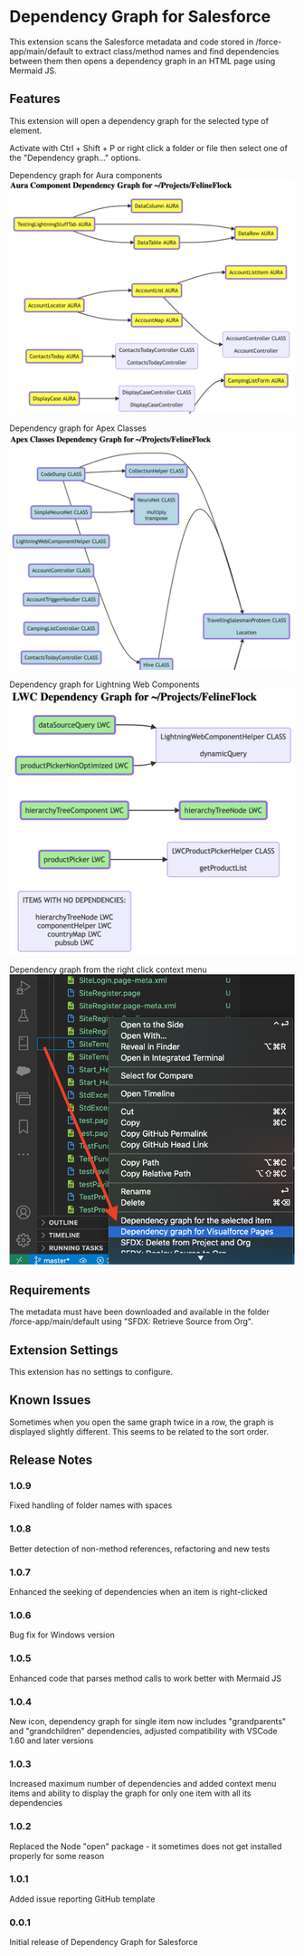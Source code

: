 # Dependency Graph for Salesforce

This extension scans the Salesforce metadata and code stored in /force-app/main/default to extract class/method names and find dependencies between them then opens a dependency graph in an HTML page using Mermaid JS.

## Features

This extension will open a dependency graph for the selected type of element.

Activate with Ctrl + Shift + P or right click a folder or file then select one of the "Dependency graph..." options.

Dependency graph for Aura components
![Dependency Graph for Aura components](images/AuraDependencyGraph.png)

Dependency graph for Apex Classes
![Dependency Graph for Apex classes](images/ClassDependencyGraph.png)

Dependency graph for Lightning Web Components
![Dependency Graph for Lightning Web Components](images/LWCDependencyGraph.png)

Dependency graph from the right click context menu
![Dependency graph from the right click context menu](images/contextMenu.png)

## Requirements

The metadata must have been downloaded and available in the folder /force-app/main/default using "SFDX: Retrieve Source from Org".

## Extension Settings

This extension has no settings to configure.

## Known Issues

Sometimes when you open the same graph twice in a row, the graph is displayed slightly different. This seems to be related to the sort order.

## Release Notes

### 1.0.9

Fixed handling of folder names with spaces

### 1.0.8

Better detection of non-method references, refactoring and new tests

### 1.0.7

Enhanced the seeking of dependencies when an item is right-clicked

### 1.0.6

Bug fix for Windows version

### 1.0.5

Enhanced code that parses method calls to work better with Mermaid JS

### 1.0.4

New icon, dependency graph for single item now includes "grandparents" and "grandchildren" dependencies, adjusted compatibility with VSCode 1.60 and later versions

### 1.0.3

Increased maximum number of dependencies and added context menu items and ability to display the graph for only one item with all its dependencies

### 1.0.2

Replaced the Node "open" package - it sometimes does not get installed properly for some reason

### 1.0.1

Added issue reporting GitHub template

### 0.0.1

Initial release of Dependency Graph for Salesforce